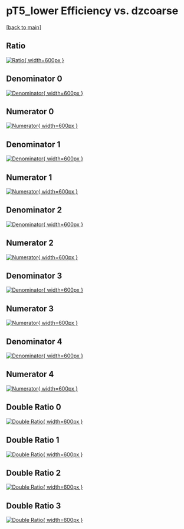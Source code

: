 # pT5_lower Efficiency vs. dzcoarse

[[back to main](./)]



## Ratio

[![Ratio](../mtv/var/pT5_lower_vtr_211_1_eff_dzcoarse.png){ width=600px }](../mtv/var/pT5_lower_vtr_211_1_eff_dzcoarse.pdf)

## Denominator 0

[![Denominator](../mtv/den/pT5_lower_vtr_211_1_eff_dzcoarse_den0.png){ width=600px }](../mtv/den/pT5_lower_vtr_211_1_eff_dzcoarse_den0.pdf)

## Numerator 0

[![Numerator](../mtv/num/pT5_lower_vtr_211_1_eff_dzcoarse_num0.png){ width=600px }](../mtv/num/pT5_lower_vtr_211_1_eff_dzcoarse_num0.pdf)

## Denominator 1

[![Denominator](../mtv/den/pT5_lower_vtr_211_1_eff_dzcoarse_den1.png){ width=600px }](../mtv/den/pT5_lower_vtr_211_1_eff_dzcoarse_den1.pdf)

## Numerator 1

[![Numerator](../mtv/num/pT5_lower_vtr_211_1_eff_dzcoarse_num1.png){ width=600px }](../mtv/num/pT5_lower_vtr_211_1_eff_dzcoarse_num1.pdf)

## Denominator 2

[![Denominator](../mtv/den/pT5_lower_vtr_211_1_eff_dzcoarse_den2.png){ width=600px }](../mtv/den/pT5_lower_vtr_211_1_eff_dzcoarse_den2.pdf)

## Numerator 2

[![Numerator](../mtv/num/pT5_lower_vtr_211_1_eff_dzcoarse_num2.png){ width=600px }](../mtv/num/pT5_lower_vtr_211_1_eff_dzcoarse_num2.pdf)

## Denominator 3

[![Denominator](../mtv/den/pT5_lower_vtr_211_1_eff_dzcoarse_den3.png){ width=600px }](../mtv/den/pT5_lower_vtr_211_1_eff_dzcoarse_den3.pdf)

## Numerator 3

[![Numerator](../mtv/num/pT5_lower_vtr_211_1_eff_dzcoarse_num3.png){ width=600px }](../mtv/num/pT5_lower_vtr_211_1_eff_dzcoarse_num3.pdf)

## Denominator 4

[![Denominator](../mtv/den/pT5_lower_vtr_211_1_eff_dzcoarse_den4.png){ width=600px }](../mtv/den/pT5_lower_vtr_211_1_eff_dzcoarse_den4.pdf)

## Numerator 4

[![Numerator](../mtv/num/pT5_lower_vtr_211_1_eff_dzcoarse_num4.png){ width=600px }](../mtv/num/pT5_lower_vtr_211_1_eff_dzcoarse_num4.pdf)

## Double Ratio 0

[![Double Ratio](../mtv/ratio/pT5_lower_vtr_211_1_eff_dzcoarse_ratio0.png){ width=600px }](../mtv/ratio/pT5_lower_vtr_211_1_eff_dzcoarse_ratio0.pdf)

## Double Ratio 1

[![Double Ratio](../mtv/ratio/pT5_lower_vtr_211_1_eff_dzcoarse_ratio1.png){ width=600px }](../mtv/ratio/pT5_lower_vtr_211_1_eff_dzcoarse_ratio1.pdf)

## Double Ratio 2

[![Double Ratio](../mtv/ratio/pT5_lower_vtr_211_1_eff_dzcoarse_ratio2.png){ width=600px }](../mtv/ratio/pT5_lower_vtr_211_1_eff_dzcoarse_ratio2.pdf)

## Double Ratio 3

[![Double Ratio](../mtv/ratio/pT5_lower_vtr_211_1_eff_dzcoarse_ratio3.png){ width=600px }](../mtv/ratio/pT5_lower_vtr_211_1_eff_dzcoarse_ratio3.pdf)

